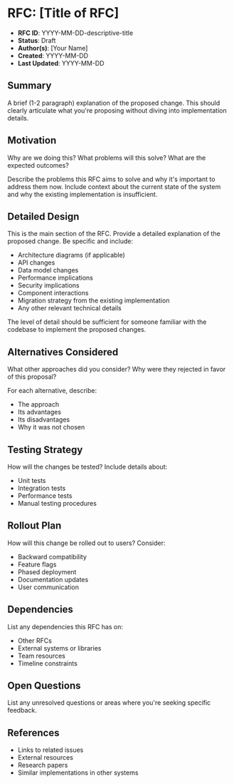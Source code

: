 # RFC: [Title of RFC]

- **RFC ID**: YYYY-MM-DD-descriptive-title
- **Status**: Draft
- **Author(s)**: [Your Name]
- **Created**: YYYY-MM-DD
- **Last Updated**: YYYY-MM-DD

## Summary

A brief (1-2 paragraph) explanation of the proposed change. This should clearly articulate what you're proposing without diving into implementation details.

## Motivation

Why are we doing this? What problems will this solve? What are the expected outcomes?

Describe the problems this RFC aims to solve and why it's important to address them now. Include context about the current state of the system and why the existing implementation is insufficient.

## Detailed Design

This is the main section of the RFC. Provide a detailed explanation of the proposed change. Be specific and include:

- Architecture diagrams (if applicable)
- API changes
- Data model changes
- Performance implications
- Security implications
- Component interactions
- Migration strategy from the existing implementation
- Any other relevant technical details

The level of detail should be sufficient for someone familiar with the codebase to implement the proposed changes.

## Alternatives Considered

What other approaches did you consider? Why were they rejected in favor of this proposal?

For each alternative, describe:
- The approach
- Its advantages
- Its disadvantages
- Why it was not chosen

## Testing Strategy

How will the changes be tested? Include details about:

- Unit tests
- Integration tests
- Performance tests
- Manual testing procedures

## Rollout Plan

How will this change be rolled out to users? Consider:

- Backward compatibility
- Feature flags
- Phased deployment
- Documentation updates
- User communication

## Dependencies

List any dependencies this RFC has on:

- Other RFCs
- External systems or libraries
- Team resources
- Timeline constraints

## Open Questions

List any unresolved questions or areas where you're seeking specific feedback.

## References

- Links to related issues
- External resources
- Research papers
- Similar implementations in other systems 